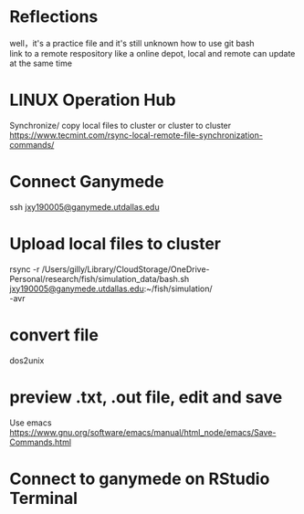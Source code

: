 # Reflections
well，it's a practice file and  it's still unknown how to use git bash <br/>
link to a remote respository like a online depot,  local and remote can update at the same time
# LINUX Operation Hub
Synchronize/ copy local files to cluster or cluster to cluster <br/>
https://www.tecmint.com/rsync-local-remote-file-synchronization-commands/

# Connect Ganymede
ssh jxy190005@ganymede.utdallas.edu
# Upload local files to cluster
rsync -r /Users/gilly/Library/CloudStorage/OneDrive-Personal/research/fish/simulation_data/bash.sh  jxy190005@ganymede.utdallas.edu:~/fish/simulation/ <br/>
-avr
# convert file
dos2unix 
# preview .txt, .out file, edit and save 
Use emacs 
https://www.gnu.org/software/emacs/manual/html_node/emacs/Save-Commands.html
# Connect to ganymede on RStudio Terminal
